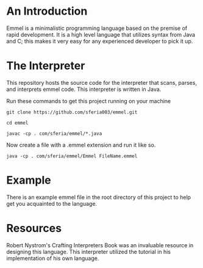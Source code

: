 # An Introduction

Emmel is a minimalistic programming language based on the premise of rapid development. It is a high level language that utilizes syntax from Java and C; this makes it very easy for any experienced developer to pick it up.

# The Interpreter

This repository hosts the source code for the interpreter that scans, parses, and interprets emmel code. This interpreter is written in Java.

Run these commands to get this project running on your machine

```
git clone https://github.com/sferia003/emmel.git

cd emmel

javac -cp . com/sferia/emmel/*.java
```

Now create a file with a .emmel extension and run it like so.

```
java -cp . com/sferia/emmel/Emmel FileName.emmel
```

# Example

There is an example emmel file in the root directory of this project to help get you acquainted to the language.

# Resources

Robert Nystrom's Crafting Interpreters Book was an invaluable resource in designing this language. This interpreter utilized the tutorial in his implementation of his own language.